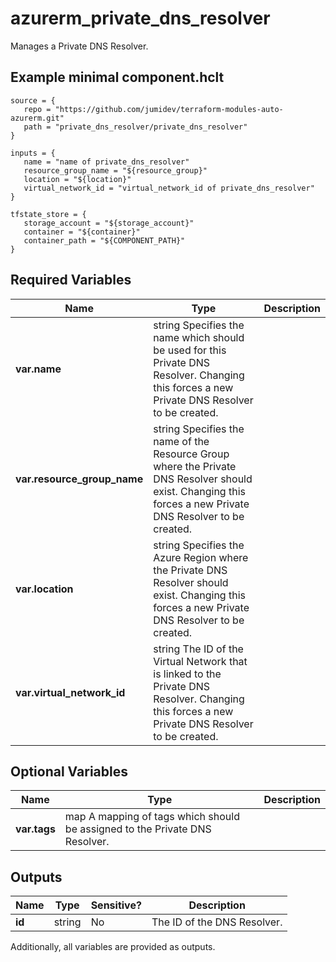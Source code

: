# azurerm_private_dns_resolver

Manages a Private DNS Resolver.

## Example minimal component.hclt

```hcl
source = {
   repo = "https://github.com/jumidev/terraform-modules-auto-azurerm.git" 
   path = "private_dns_resolver/private_dns_resolver" 
}

inputs = {
   name = "name of private_dns_resolver" 
   resource_group_name = "${resource_group}" 
   location = "${location}" 
   virtual_network_id = "virtual_network_id of private_dns_resolver" 
}

tfstate_store = {
   storage_account = "${storage_account}" 
   container = "${container}" 
   container_path = "${COMPONENT_PATH}" 
}

```

## Required Variables

| Name | Type |  Description |
| ---- | --------- |  ----------- |
| **var.name** | string  Specifies the name which should be used for this Private DNS Resolver. Changing this forces a new Private DNS Resolver to be created. | 
| **var.resource_group_name** | string  Specifies the name of the Resource Group where the Private DNS Resolver should exist. Changing this forces a new Private DNS Resolver to be created. | 
| **var.location** | string  Specifies the Azure Region where the Private DNS Resolver should exist. Changing this forces a new Private DNS Resolver to be created. | 
| **var.virtual_network_id** | string  The ID of the Virtual Network that is linked to the Private DNS Resolver. Changing this forces a new Private DNS Resolver to be created. | 

## Optional Variables

| Name | Type |  Description |
| ---- | --------- |  ----------- |
| **var.tags** | map  A mapping of tags which should be assigned to the Private DNS Resolver. | 



## Outputs

| Name | Type | Sensitive? | Description |
| ---- | ---- | --------- | --------- |
| **id** | string | No  | The ID of the DNS Resolver. | 

Additionally, all variables are provided as outputs.

